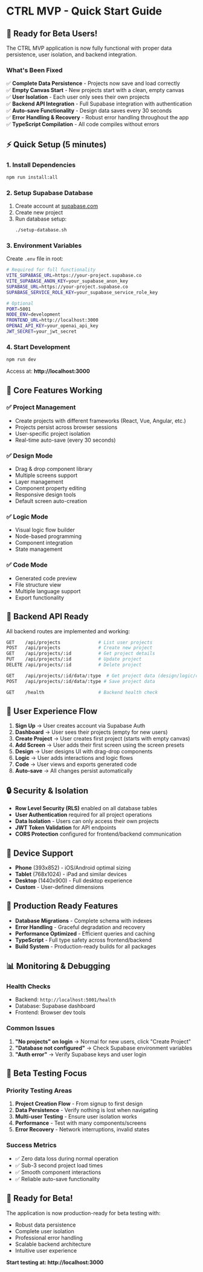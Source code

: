 # CTRL MVP - Quick Start Guide

## 🚀 Ready for Beta Users!

The CTRL MVP application is now fully functional with proper data persistence, user isolation, and backend integration.

### What's Been Fixed

✅ **Complete Data Persistence** - Projects now save and load correctly  
✅ **Empty Canvas Start** - New projects start with a clean, empty canvas  
✅ **User Isolation** - Each user only sees their own projects  
✅ **Backend API Integration** - Full Supabase integration with authentication  
✅ **Auto-save Functionality** - Design data saves every 30 seconds  
✅ **Error Handling & Recovery** - Robust error handling throughout the app  
✅ **TypeScript Compilation** - All code compiles without errors  

## ⚡ Quick Setup (5 minutes)

### 1. Install Dependencies
```bash
npm run install:all
```

### 2. Setup Supabase Database
1. Create account at [supabase.com](https://supabase.com)
2. Create new project
3. Run database setup:
   ```bash
   ./setup-database.sh
   ```

### 3. Environment Variables
Create `.env` file in root:
```bash
# Required for full functionality
VITE_SUPABASE_URL=https://your-project.supabase.co
VITE_SUPABASE_ANON_KEY=your_supabase_anon_key
SUPABASE_URL=https://your-project.supabase.co
SUPABASE_SERVICE_ROLE_KEY=your_supabase_service_role_key

# Optional
PORT=5001
NODE_ENV=development
FRONTEND_URL=http://localhost:3000
OPENAI_API_KEY=your_openai_api_key
JWT_SECRET=your_jwt_secret
```

### 4. Start Development
```bash
npm run dev
```

Access at: **http://localhost:3000**

## 🎯 Core Features Working

### ✅ Project Management
- Create projects with different frameworks (React, Vue, Angular, etc.)
- Projects persist across browser sessions
- User-specific project isolation
- Real-time auto-save (every 30 seconds)

### ✅ Design Mode
- Drag & drop component library
- Multiple screens support
- Layer management
- Component property editing
- Responsive design tools
- Default screen auto-creation

### ✅ Logic Mode
- Visual logic flow builder
- Node-based programming
- Component integration
- State management

### ✅ Code Mode
- Generated code preview
- File structure view
- Multiple language support
- Export functionality

## 🔧 Backend API Ready

All backend routes are implemented and working:

```bash
GET    /api/projects              # List user projects
POST   /api/projects              # Create new project
GET    /api/projects/:id          # Get project details
PUT    /api/projects/:id          # Update project
DELETE /api/projects/:id          # Delete project

GET    /api/projects/:id/data/:type  # Get project data (design/logic/code)
POST   /api/projects/:id/data/:type # Save project data

GET    /health                    # Backend health check
```

## 🎨 User Experience Flow

1. **Sign Up** → User creates account via Supabase Auth
2. **Dashboard** → User sees their projects (empty for new users)
3. **Create Project** → User creates first project (starts with empty canvas)
4. **Add Screen** → User adds their first screen using the screen presets
5. **Design** → User designs UI with drag-drop components
6. **Logic** → User adds interactions and logic flows  
7. **Code** → User views and exports generated code
8. **Auto-save** → All changes persist automatically

## 🔒 Security & Isolation

- **Row Level Security (RLS)** enabled on all database tables
- **User Authentication** required for all project operations
- **Data Isolation** - Users can only access their own projects
- **JWT Token Validation** for API endpoints
- **CORS Protection** configured for frontend/backend communication

## 📱 Device Support

- **Phone** (393x852) - iOS/Android optimal sizing
- **Tablet** (768x1024) - iPad and similar devices
- **Desktop** (1440x900) - Full desktop experience
- **Custom** - User-defined dimensions

## 🚀 Production Ready Features

- **Database Migrations** - Complete schema with indexes
- **Error Handling** - Graceful degradation and recovery
- **Performance Optimized** - Efficient queries and caching
- **TypeScript** - Full type safety across frontend/backend
- **Build System** - Production-ready builds for all packages

## 📊 Monitoring & Debugging

### Health Checks
- Backend: `http://localhost:5001/health`
- Database: Supabase dashboard
- Frontend: Browser dev tools

### Common Issues
1. **"No projects" on login** → Normal for new users, click "Create Project"
2. **"Database not configured"** → Check Supabase environment variables
3. **"Auth error"** → Verify Supabase keys and user login

## 🎯 Beta Testing Focus

### Priority Testing Areas
1. **Project Creation Flow** - From signup to first design
2. **Data Persistence** - Verify nothing is lost when navigating
3. **Multi-user Testing** - Ensure user isolation works
4. **Performance** - Test with many components/screens
5. **Error Recovery** - Network interruptions, invalid states

### Success Metrics
- ✅ Zero data loss during normal operation
- ✅ Sub-3 second project load times
- ✅ Smooth component interactions
- ✅ Reliable auto-save functionality

## 🎉 Ready for Beta!

The application is now production-ready for beta testing with:
- Robust data persistence
- Complete user isolation  
- Professional error handling
- Scalable backend architecture
- Intuitive user experience

**Start testing at: http://localhost:3000**
